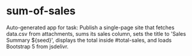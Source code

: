 # sum-of-sales
Auto-generated app for task: Publish a single-page site that fetches data.csv from attachments, sums its sales column, sets the title to 'Sales Summary ${seed}', displays the total inside #total-sales, and loads Bootstrap 5 from jsdelivr.

